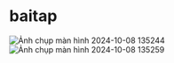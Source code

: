 # baitap
![Ảnh chụp màn hình 2024-10-08 135244](https://github.com/user-attachments/assets/45763570-d47c-4445-8b2b-5c627f288576)
![Ảnh chụp màn hình 2024-10-08 135259](https://github.com/user-attachments/assets/f3ab8d0e-6c42-49d2-8d20-9f40c77666cd)
